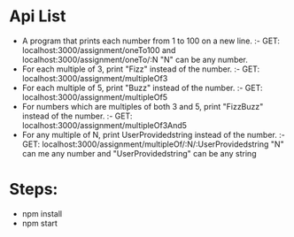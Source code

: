 # Api List

- A program that prints each number from 1 to 100 on a new line. :- GET: localhost:3000/assignment/oneTo100 and localhost:3000/assignment/oneTo/:N "N" can be any number.
- For each multiple of 3, print "Fizz" instead of the number. :- GET: localhost:3000/assignment/multipleOf3
- For each multiple of 5, print "Buzz" instead of the number. :- GET: localhost:3000/assignment/multipleOf5
- For numbers which are multiples of both 3 and 5, print "FizzBuzz" instead of the number. :- GET: localhost:3000/assignment/multipleOf3And5
- For any multiple of N, print UserProvidedstring instead of the number. :- GET: localhost:3000/assignment/multipleOf/:N/:UserProvidedstring "N" can me any number and "UserProvidedstring" can be any string


# Steps:
- npm install
- npm start